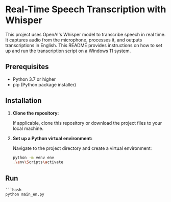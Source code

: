# Real-Time Speech Transcription with Whisper

This project uses OpenAI's Whisper model to transcribe speech in real time. It captures audio from the microphone, processes it, and outputs transcriptions in English. This README provides instructions on how to set up and run the transcription script on a Windows 11 system.

## Prerequisites

- Python 3.7 or higher
- pip (Python package installer)

## Installation

1. **Clone the repository:**

   If applicable, clone this repository or download the project files to your local machine.

2. **Set up a Python virtual environment:**

   Navigate to the project directory and create a virtual environment:

   ```bash
   python -m venv env
   .\env\Scripts\activate

## **Run**

    ```bash
    python main_en.py

